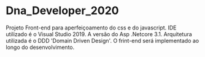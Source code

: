 # Dna_Developer_2020
Projeto Front-end para aperfeiçoamento do css e do javascript.
IDE utilizado é o Visual Studio 2019. 
A versão do Asp .Netcore 3.1.
Arquitetura utilizada é o DDD 'Domain Driven Design'.
O frint-end será implementado ao longo do desenvolvimento.
